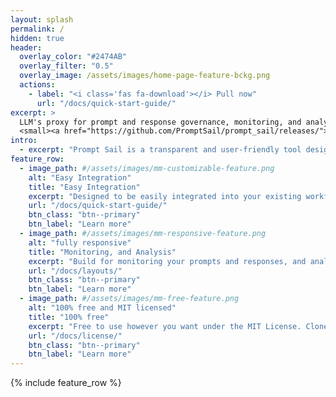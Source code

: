 ```yaml
---
layout: splash
permalink: /
hidden: true
header:
  overlay_color: "#2474AB"
  overlay_filter: "0.5"
  overlay_image: /assets/images/home-page-feature-bckg.png
  actions:
    - label: "<i class='fas fa-download'></i> Pull now"
      url: "/docs/quick-start-guide/"
excerpt: >
  LLM's proxy for prompt and response governance, monitoring, and analysis.<br />
  <small><a href="https://github.com/PromptSail/prompt_sail/releases/">Latest release</a></small>
intro: 
  - excerpt: "Prompt Sail is a transparent and user-friendly tool designed to capture and log all interactions with LLM APIs such as OpenAI, Cohere, and others. It integrates with OpenAI, langchain, and other LLM frameworks and libraries." 
feature_row:
  - image_path: #/assets/images/mm-customizable-feature.png
    alt: "Easy Integration"
    title: "Easy Integration"
    excerpt: "Designed to be easily integrated into your existing workflow, whatever LLM framework or library you use."
    url: "/docs/quick-start-guide/"
    btn_class: "btn--primary"
    btn_label: "Learn more"
  - image_path: #/assets/images/mm-responsive-feature.png
    alt: "fully responsive"
    title: "Monitoring, and Analysis"
    excerpt: "Build for monitoring your prompts and responses, and analyzing them for better performance and cost control."
    url: "/docs/layouts/"
    btn_class: "btn--primary"
    btn_label: "Learn more"
  - image_path: #/assets/images/mm-free-feature.png
    alt: "100% free and MIT licensed"
    title: "100% free"
    excerpt: "Free to use however you want under the MIT License. Clone it, fork it, customize it... whatever!"
    url: "/docs/license/"
    btn_class: "btn--primary"
    btn_label: "Learn more"      
---
```


{% include feature_row %}

